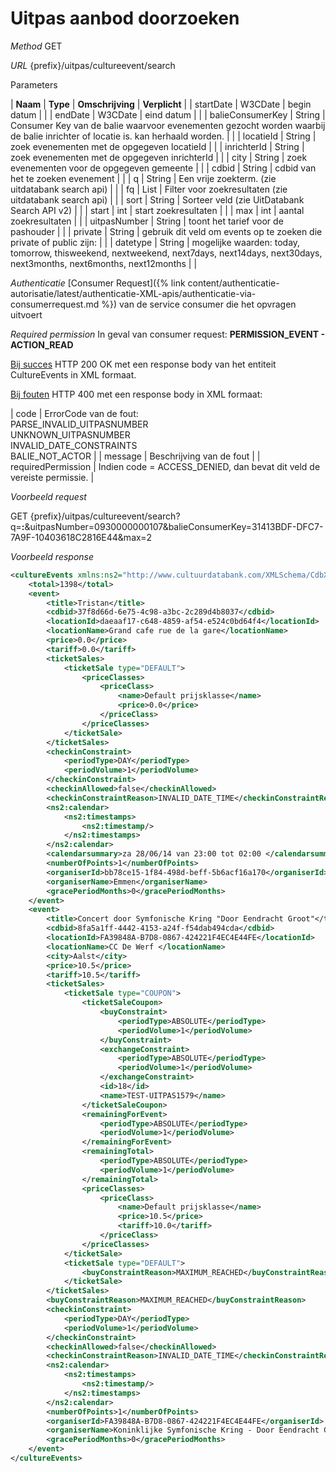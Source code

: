 ---
---

# Uitpas aanbod doorzoeken

_Method_
GET

_URL_
{prefix}/uitpas/cultureevent/search

Parameters

| **Naam** | **Type** | **Omschrijving** | **Verplicht** |
| startDate | W3CDate | begin datum |  |
| endDate | W3CDate | eind datum |  |
| balieConsumerKey | String | Consumer Key van de balie waarvoor evenementen gezocht worden waarbij de balie inrichter of locatie is. kan herhaald worden. |  |
| locatieId | String | zoek evenementen met de opgegeven locatieId |  |
| inrichterId | String | zoek evenementen met de opgegeven inrichterId |  |
| city | String | zoek evenementen voor de opgegeven gemeente |  |
| cdbid | String | cdbid van het te zoeken evenement |  |
| q | String | Een vrije zoekterm. (zie uitdatabank search api) |  |
| fq | List<String> | Filter voor zoekresultaten (zie uitdatabank search api) |  |
| sort | String | Sorteer veld (zie UitDatabank Search API v2) |  |
| start | int | start zoekresultaten |  |
| max | int | aantal zoekresultaten |  |
| uitpasNumber | String | toont het tarief voor de pashouder |  |
| private | String | gebruik dit veld om events op te zoeken die private of public zijn: |  |
| datetype | String | mogelijke waarden: today, tomorrow, thisweekend, nextweekend, next7days, next14days, next30days, next3months, next6months, next12months |  |

_Authenticatie_
[Consumer Request]({% link content/authenticatie-autorisatie/latest/authenticatie-XML-apis/authenticatie-via-consumerrequest.md %}) van de service consumer die het opvragen uitvoert

_Required permission_
In geval van consumer request: **PERMISSION_EVENT - ACTION_READ**

<u>Bij succes</u>
HTTP 200 OK met een response body van het entiteit CultureEvents in XML formaat.

<u>Bij fouten</u>
HTTP 400 met een response body in XML formaat:

| code | ErrorCode van de fout:<br>PARSE_INVALID_UITPASNUMBER<br>UNKNOWN_UITPASNUMBER<br>INVALID_DATE_CONSTRAINTS<br>BALIE_NOT_ACTOR |
| message | Beschrijving van de fout |
| requiredPermission | Indien code = ACCESS_DENIED, dan bevat dit veld de vereiste permissie. |

_Voorbeeld request_

GET {prefix}/uitpas/cultureevent/search?q=**:**&uitpasNumber=0930000000107&balieConsumerKey=31413BDF-DFC7-7A9F-10403618C2816E44&max=2

_Voorbeeld response_


~~~xml
<cultureEvents xmlns:ns2="http://www.cultuurdatabank.com/XMLSchema/CdbXSD/3.2/FINAL">
    <total>1398</total>
    <event>
        <title>Tristan</title>
        <cdbid>37f8d66d-6e75-4c98-a3bc-2c289d4b8037</cdbid>
        <locationId>daeaaf17-c648-4859-af54-e524c0bd64f4</locationId>
        <locationName>Grand cafe rue de la gare</locationName>
        <price>0.0</price>
        <tariff>0.0</tariff>
        <ticketSales>
            <ticketSale type="DEFAULT">
                <priceClasses>
                    <priceClass>
                        <name>Default prijsklasse</name>
                        <price>0.0</price>
                    </priceClass>
                </priceClasses>
            </ticketSale>
        </ticketSales>
        <checkinConstraint>
            <periodType>DAY</periodType>
            <periodVolume>1</periodVolume>
        </checkinConstraint>
        <checkinAllowed>false</checkinAllowed>
        <checkinConstraintReason>INVALID_DATE_TIME</checkinConstraintReason>
        <ns2:calendar>
            <ns2:timestamps>
                <ns2:timestamp/>
            </ns2:timestamps>
        </ns2:calendar>
        <calendarsummary>za 28/06/14 van 23:00 tot 02:00 </calendarsummary>
        <numberOfPoints>1</numberOfPoints>
        <organiserId>bb78ce15-1f84-498d-beff-5b6acf16a170</organiserId>
        <organiserName>Emmen</organiserName>
        <gracePeriodMonths>0</gracePeriodMonths>
    </event>
    <event>
        <title>Concert door Symfonische Kring "Door Eendracht Groot"</title>
        <cdbid>8fa5a1ff-4442-4153-a24f-f54dab494cda</cdbid>
        <locationId>FA39848A-B7D8-0867-424221F4EC4E44FE</locationId>
        <locationName>CC De Werf </locationName>
        <city>Aalst</city>
        <price>10.5</price>
        <tariff>10.5</tariff>
        <ticketSales>
            <ticketSale type="COUPON">
                <ticketSaleCoupon>
                    <buyConstraint>
                        <periodType>ABSOLUTE</periodType>
                        <periodVolume>1</periodVolume>
                    </buyConstraint>
                    <exchangeConstraint>
                        <periodType>ABSOLUTE</periodType>
                        <periodVolume>1</periodVolume>
                    </exchangeConstraint>
                    <id>18</id>
                    <name>TEST-UITPAS1579</name>
                </ticketSaleCoupon>
                <remainingForEvent>
                    <periodType>ABSOLUTE</periodType>
                    <periodVolume>1</periodVolume>
                </remainingForEvent>
                <remainingTotal>
                    <periodType>ABSOLUTE</periodType>
                    <periodVolume>1</periodVolume>
                </remainingTotal>
                <priceClasses>
                    <priceClass>
                        <name>Default prijsklasse</name>
                        <price>10.5</price>
                        <tariff>10.0</tariff>
                    </priceClass>
                </priceClasses>
            </ticketSale>
            <ticketSale type="DEFAULT">
                <buyConstraintReason>MAXIMUM_REACHED</buyConstraintReason>
            </ticketSale>
        </ticketSales>
        <buyConstraintReason>MAXIMUM_REACHED</buyConstraintReason>
        <checkinConstraint>
            <periodType>DAY</periodType>
            <periodVolume>1</periodVolume>
        </checkinConstraint>
        <checkinAllowed>false</checkinAllowed>
        <checkinConstraintReason>INVALID_DATE_TIME</checkinConstraintReason>
        <ns2:calendar>
            <ns2:timestamps>
                <ns2:timestamp/>
            </ns2:timestamps>
        </ns2:calendar>
        <numberOfPoints>1</numberOfPoints>
        <organiserId>FA39848A-B7D8-0867-424221F4EC4E44FE</organiserId>
        <organiserName>Koninklijke Symfonische Kring - Door Eendracht Groot - Aalst</organiserName>
        <gracePeriodMonths>0</gracePeriodMonths>
    </event>
</cultureEvents>
~~~
